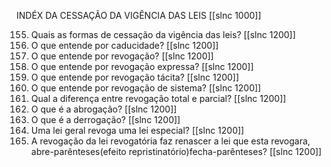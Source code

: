 INDÉX DA CESSAÇÃO DA VIGÊNCIA DAS LEIS
[[slnc 1000]]


155. Quais as formas de cessação da vigência das leis? [[slnc 1200]]
156. O que entende por caducidade? [[slnc 1200]]
157. O que entende por revogação? [[slnc 1200]]
158. O que entende por revogação expressa? [[slnc 1200]]
159. O que entende por revogação tácita? [[slnc 1200]]
160. O que entende por revogação de sistema? [[slnc 1200]]
161. Qual a diferença entre revogação total e parcial? [[slnc 1200]]
162. O que é a abrogação? [[slnc 1200]]
163. O que é a derrogação? [[slnc 1200]]
164. Uma lei geral revoga uma lei especial? [[slnc 1200]]
165. A revogação da lei revogatória faz renascer a lei que esta revogara, abre-parênteses(efeito repristinatório)fecha-parênteses? [[slnc 1200]]











